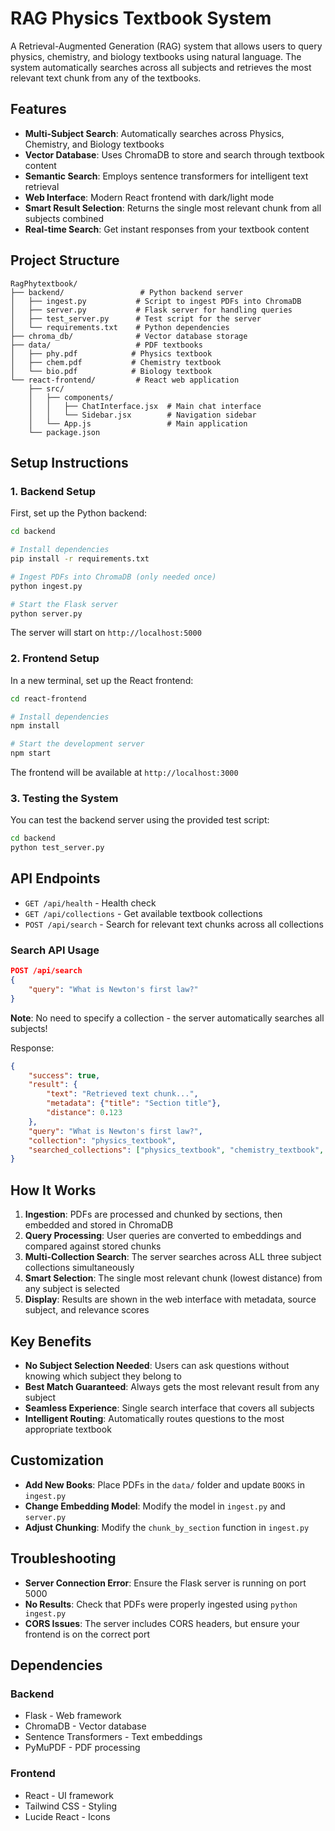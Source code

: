 # RAG Physics Textbook System

A Retrieval-Augmented Generation (RAG) system that allows users to query physics, chemistry, and biology textbooks using natural language. The system automatically searches across all subjects and retrieves the most relevant text chunk from any of the textbooks.

## Features

- **Multi-Subject Search**: Automatically searches across Physics, Chemistry, and Biology textbooks
- **Vector Database**: Uses ChromaDB to store and search through textbook content
- **Semantic Search**: Employs sentence transformers for intelligent text retrieval
- **Web Interface**: Modern React frontend with dark/light mode
- **Smart Result Selection**: Returns the single most relevant chunk from all subjects combined
- **Real-time Search**: Get instant responses from your textbook content

## Project Structure

```
RagPhytextbook/
├── backend/                 # Python backend server
│   ├── ingest.py           # Script to ingest PDFs into ChromaDB
│   ├── server.py           # Flask server for handling queries
│   ├── test_server.py      # Test script for the server
│   └── requirements.txt    # Python dependencies
├── chroma_db/              # Vector database storage
├── data/                   # PDF textbooks
│   ├── phy.pdf            # Physics textbook
│   ├── chem.pdf           # Chemistry textbook
│   └── bio.pdf            # Biology textbook
└── react-frontend/         # React web application
    ├── src/
    │   ├── components/
    │   │   ├── ChatInterface.jsx  # Main chat interface
    │   │   └── Sidebar.jsx        # Navigation sidebar
    │   └── App.js                 # Main application
    └── package.json
```

## Setup Instructions

### 1. Backend Setup

First, set up the Python backend:

```bash
cd backend

# Install dependencies
pip install -r requirements.txt

# Ingest PDFs into ChromaDB (only needed once)
python ingest.py

# Start the Flask server
python server.py
```

The server will start on `http://localhost:5000`

### 2. Frontend Setup

In a new terminal, set up the React frontend:

```bash
cd react-frontend

# Install dependencies
npm install

# Start the development server
npm start
```

The frontend will be available at `http://localhost:3000`

### 3. Testing the System

You can test the backend server using the provided test script:

```bash
cd backend
python test_server.py
```

## API Endpoints

- `GET /api/health` - Health check
- `GET /api/collections` - Get available textbook collections
- `POST /api/search` - Search for relevant text chunks across all collections

### Search API Usage

```json
POST /api/search
{
    "query": "What is Newton's first law?"
}
```

**Note**: No need to specify a collection - the server automatically searches all subjects!

Response:
```json
{
    "success": true,
    "result": {
        "text": "Retrieved text chunk...",
        "metadata": {"title": "Section title"},
        "distance": 0.123
    },
    "query": "What is Newton's first law?",
    "collection": "physics_textbook",
    "searched_collections": ["physics_textbook", "chemistry_textbook", "biology_textbook"]
}
```

## How It Works

1. **Ingestion**: PDFs are processed and chunked by sections, then embedded and stored in ChromaDB
2. **Query Processing**: User queries are converted to embeddings and compared against stored chunks
3. **Multi-Collection Search**: The server searches across ALL three subject collections simultaneously
4. **Smart Selection**: The single most relevant chunk (lowest distance) from any subject is selected
5. **Display**: Results are shown in the web interface with metadata, source subject, and relevance scores

## Key Benefits

- **No Subject Selection Needed**: Users can ask questions without knowing which subject they belong to
- **Best Match Guaranteed**: Always gets the most relevant result from any subject
- **Seamless Experience**: Single search interface that covers all subjects
- **Intelligent Routing**: Automatically routes questions to the most appropriate textbook

## Customization

- **Add New Books**: Place PDFs in the `data/` folder and update `BOOKS` in `ingest.py`
- **Change Embedding Model**: Modify the model in `ingest.py` and `server.py`
- **Adjust Chunking**: Modify the `chunk_by_section` function in `ingest.py`

## Troubleshooting

- **Server Connection Error**: Ensure the Flask server is running on port 5000
- **No Results**: Check that PDFs were properly ingested using `python ingest.py`
- **CORS Issues**: The server includes CORS headers, but ensure your frontend is on the correct port

## Dependencies

### Backend
- Flask - Web framework
- ChromaDB - Vector database
- Sentence Transformers - Text embeddings
- PyMuPDF - PDF processing

### Frontend
- React - UI framework
- Tailwind CSS - Styling
- Lucide React - Icons 